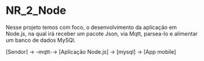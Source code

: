 # NR_2_Node
Nesse projeto temos com foco, o desenvolvimento da aplicação em Node.js, na qual irá receber um pacote Json, via Mqtt, parsea-lo e alimentar um banco de dados MySQl. 


[Sendor] → -mqtt-→ [Aplicação Node.js] → [mysql] → [App mobile]
